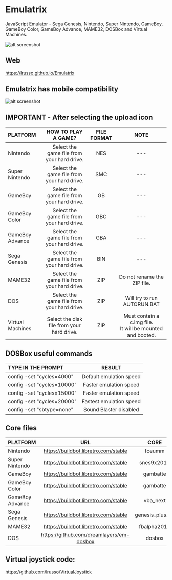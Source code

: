 # Emulatrix

JavaScript Emulator - Sega Genesis, Nintendo, Super Nintendo, GameBoy, GameBoy Color, GameBoy Advance, MAME32, DOSBox and Virtual Machines.

![alt screenshot](https://raw.githubusercontent.com/lrusso/Emulatrix/master/Emulatrix1.png)

## Web

https://lrusso.github.io/Emulatrix

## Emulatrix has mobile compatibility

![alt screenshot](https://raw.githubusercontent.com/lrusso/Emulatrix/master/Emulatrix2.png)


## IMPORTANT - After selecting the upload icon

| PLATFORM  | HOW TO PLAY A GAME?  | FILE FORMAT | NOTE |
| :------------ |:---------------:| :-----:| :-----:|
| Nintendo | Select the game file from your hard drive. | NES | --- | 
| Super Nintendo | Select the game file from your hard drive. | SMC | --- |
| GameBoy | Select the game file from your hard drive. | GB | --- |
| GameBoy Color | Select the game file from your hard drive. | GBC | --- |
| GameBoy Advance | Select the game file from your hard drive. | GBA | --- |
| Sega Genesis | Select the game file from your hard drive. | BIN | --- |
| MAME32 | Select the game file from your hard drive. | ZIP | Do not rename the ZIP file. |
| DOS | Select the game file from your hard drive. | ZIP | Will try to run AUTORUN.BAT |
| Virtual Machines | Select the disk file from your hard drive. | ZIP | Must contain a c.img file.<br/>It will be mounted and booted. |

## DOSBox useful commands

| TYPE IN THE PROMPT  | RESULT  |
| :------------ |:---------------:|
| config -set "cycles=4000" | Default emulation speed |
| config -set "cycles=10000" | Faster emulation speed |
| config -set "cycles=15000" | Faster emulation speed |
| config -set "cycles=20000" | Fastest emulation speed |
| config -set "sbtype=none" | Sound Blaster disabled |

## Core files

| PLATFORM  | URL  | CORE |
| :------------ |:---------------:| :-----:|
| Nintendo | https://buildbot.libretro.com/stable | fceumm |
| Super Nintendo | https://buildbot.libretro.com/stable | snes9x2010 |
| GameBoy | https://buildbot.libretro.com/stable | gambatte |
| GameBoy Color | https://buildbot.libretro.com/stable | gambatte |
| GameBoy Advance | https://buildbot.libretro.com/stable | vba_next |
| Sega Genesis | https://buildbot.libretro.com/stable | genesis_plus_gx |
| MAME32 | https://buildbot.libretro.com/stable | fbalpha2012 |
| DOS | https://github.com/dreamlayers/em-dosbox | dosbox |

## Virtual joystick code:

https://github.com/lrusso/VirtualJoystick
